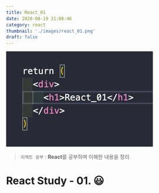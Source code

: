 ```yaml
---
title: React_01
date: 2020-08-19 21:08:46
category: react
thumbnail: './images/react_01.png'
draft: false
---
```


![](./images/react_01.png)

> `리액트 공부` : **React**를 공부하며 이해한 내용을 정리

# React Study - 01. 😃
